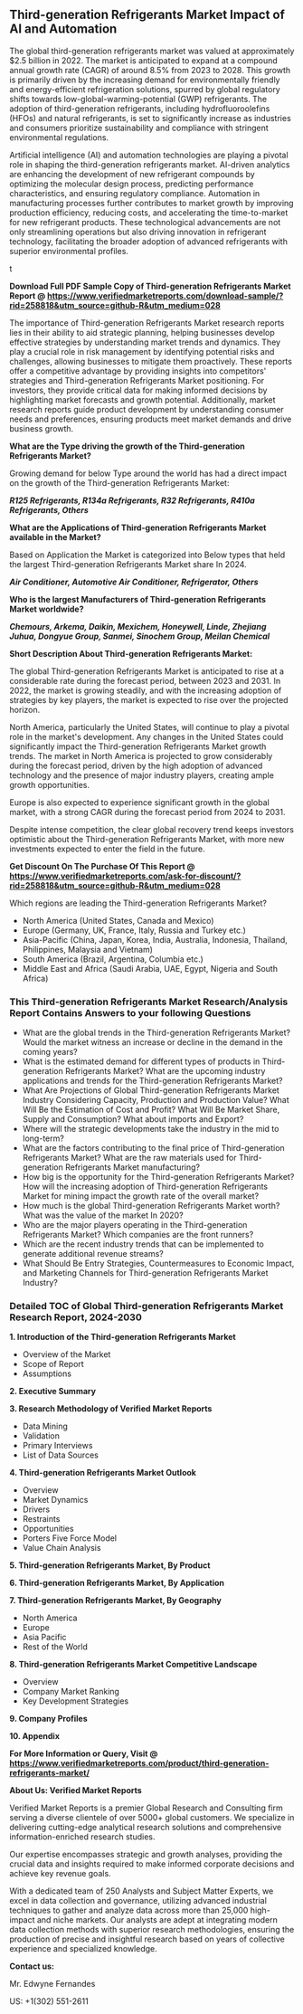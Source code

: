 <h2>Third-generation Refrigerants Market Impact of AI and Automation</h2><p>The global third-generation refrigerants market was valued at approximately $2.5 billion in 2022. The market is anticipated to expand at a compound annual growth rate (CAGR) of around 8.5% from 2023 to 2028. This growth is primarily driven by the increasing demand for environmentally friendly and energy-efficient refrigeration solutions, spurred by global regulatory shifts towards low-global-warming-potential (GWP) refrigerants. The adoption of third-generation refrigerants, including hydrofluoroolefins (HFOs) and natural refrigerants, is set to significantly increase as industries and consumers prioritize sustainability and compliance with stringent environmental regulations.</p><p>Artificial intelligence (AI) and automation technologies are playing a pivotal role in shaping the third-generation refrigerants market. AI-driven analytics are enhancing the development of new refrigerant compounds by optimizing the molecular design process, predicting performance characteristics, and ensuring regulatory compliance. Automation in manufacturing processes further contributes to market growth by improving production efficiency, reducing costs, and accelerating the time-to-market for new refrigerant products. These technological advancements are not only streamlining operations but also driving innovation in refrigerant technology, facilitating the broader adoption of advanced refrigerants with superior environmental profiles.</p>t</p><p id="" class=""><strong>Download Full PDF Sample Copy of Third-generation Refrigerants Market Report @ <a href="https://www.verifiedmarketreports.com/download-sample/?rid=258818&utm_source=github-R&utm_medium=028" target="_blank">https://www.verifiedmarketreports.com/download-sample/?rid=258818&utm_source=github-R&utm_medium=028</a></strong></p><p>The importance of&nbsp;Third-generation Refrigerants Market research reports lies in their ability to aid strategic planning, helping businesses develop effective strategies by understanding market trends and dynamics. They play a crucial role in risk management by identifying potential risks and challenges, allowing businesses to mitigate them proactively. These reports offer a competitive advantage by providing insights into competitors' strategies and Third-generation Refrigerants Market positioning. For investors, they provide critical data for making informed decisions by highlighting market forecasts and growth potential. Additionally, market research reports guide product development by understanding consumer needs and preferences, ensuring products meet market demands and drive business growth.</p><p><strong>What are the&nbsp;Type driving the growth of the Third-generation Refrigerants Market?</strong></p><p id="" class="">Growing demand for below Type around the world has had a direct impact on the growth of the Third-generation Refrigerants Market:</p><em><strong>R125 Refrigerants, R134a Refrigerants, R32 Refrigerants, R410a Refrigerants, Others</strong></em></p><strong>What are the&nbsp;Applications&nbsp;of Third-generation Refrigerants Market available in the Market?</strong></p><p id="" class="">Based on Application the Market is categorized into Below types that held the largest Third-generation Refrigerants Market share In 2024.</p><em><strong>Air Conditioner, Automotive Air Conditioner, Refrigerator, Others</strong></em></p><strong>Who is the largest Manufacturers of Third-generation Refrigerants Market worldwide?</strong></p><p><em><strong>Chemours, Arkema, Daikin, Mexichem, Honeywell, Linde, Zhejiang Juhua, Dongyue Group, Sanmei, Sinochem Group, Meilan Chemical</strong></em></p><p id="" class=""><strong>Short Description About Third-generation Refrigerants Market:</strong></p><p>The global Third-generation Refrigerants Market is anticipated to rise at a considerable rate during the forecast period, between 2023 and 2031. In 2022, the market is growing steadily, and with the increasing adoption of strategies by key players, the market is expected to rise over the projected horizon.</p><p>North America, particularly the United States, will continue to play a pivotal role in the market's development. Any changes in the United States could significantly impact the Third-generation Refrigerants Market growth trends. The market in North America is projected to grow considerably during the forecast period, driven by the high adoption of advanced technology and the presence of major industry players, creating ample growth opportunities.</p><p>Europe is also expected to experience significant growth in the global market, with a strong CAGR during the forecast period from 2024 to 2031.</p><p>Despite intense competition, the clear global recovery trend keeps investors optimistic about the Third-generation Refrigerants Market, with more new investments expected to enter the field in the future.</p><p id="" class=""><strong>Get Discount On The Purchase Of This Report @ <a href="https://www.verifiedmarketreports.com/ask-for-discount/?rid=258818&utm_source=github-R&utm_medium=028" target="_blank">https://www.verifiedmarketreports.com/ask-for-discount/?rid=258818&utm_source=github-R&utm_medium=028</a></strong></p>Which regions are leading the Third-generation Refrigerants Market?</p><ul><li>North America (United States, Canada and Mexico)</li><li>Europe (Germany, UK, France, Italy, Russia and Turkey etc.)</li><li>Asia-Pacific (China, Japan, Korea, India, Australia, Indonesia, Thailand, Philippines, Malaysia and Vietnam)</li><li>South America (Brazil, Argentina, Columbia etc.)</li><li>Middle East and Africa (Saudi Arabia, UAE, Egypt, Nigeria and South Africa)</li></ul><h3 id="" class="">This Third-generation Refrigerants Market Research/Analysis Report Contains Answers to your following Questions</h3><ul><li>What are the global trends in the Third-generation Refrigerants Market? Would the market witness an increase or decline in the demand in the coming years?</li><li>What is the estimated demand for different types of products in Third-generation Refrigerants Market? What are the upcoming industry applications and trends for the Third-generation Refrigerants Market?</li><li>What Are Projections of Global Third-generation Refrigerants Market Industry Considering Capacity, Production and Production Value? What Will Be the Estimation of Cost and Profit? What Will Be Market Share, Supply and Consumption? What about imports and Export?</li><li>Where will the strategic developments take the industry in the mid to long-term?</li><li>What are the factors contributing to the final price of Third-generation Refrigerants Market? What are the raw materials used for Third-generation Refrigerants Market manufacturing?</li><li>How big is the opportunity for the Third-generation Refrigerants Market? How will the increasing adoption of Third-generation Refrigerants Market for mining impact the growth rate of the overall market?</li><li>How much is the global Third-generation Refrigerants Market worth? What was the value of the market In 2020?</li><li>Who are the major players operating in the Third-generation Refrigerants Market? Which companies are the front runners?</li><li>Which are the recent industry trends that can be implemented to generate additional revenue streams?</li><li>What Should Be Entry Strategies, Countermeasures to Economic Impact, and Marketing Channels for Third-generation Refrigerants Market Industry?</li></ul><h3 id="" class="">Detailed TOC of Global Third-generation Refrigerants Market Research Report, 2024-2030</h3><p id="" class=""><strong>1. Introduction of the Third-generation Refrigerants Market</strong></p><ul><li>Overview of the Market</li><li>Scope of Report</li><li>Assumptions</li></ul><p id="" class=""><strong>2. Executive Summary</strong></p><p id="" class=""><strong>3. Research Methodology of Verified Market Reports</strong></p><ul><li>Data Mining</li><li>Validation</li><li>Primary Interviews</li><li>List of Data Sources</li></ul><p id="" class=""><strong>4. Third-generation Refrigerants Market Outlook</strong></p><ul><li>Overview</li><li>Market Dynamics</li><li>Drivers</li><li>Restraints</li><li>Opportunities</li><li>Porters Five Force Model</li><li>Value Chain Analysis</li></ul><p id="" class=""><strong>5. Third-generation Refrigerants Market, By Product</strong></p><p id="" class=""><strong>6. Third-generation Refrigerants Market, By Application</strong></p><p id="" class=""><strong>7. Third-generation Refrigerants Market, By Geography</strong></p><ul><li>North America</li><li>Europe</li><li>Asia Pacific</li><li>Rest of the World</li></ul><p id="" class=""><strong>8. Third-generation Refrigerants Market Competitive Landscape</strong></p><ul><li>Overview</li><li>Company Market Ranking</li><li>Key Development Strategies</li></ul><p id="" class=""><strong>9. Company Profiles</strong></p><p id="" class=""><strong>10. Appendix</strong></p><p id="" class=""><strong>For More Information or Query, Visit @ <a href="https://www.verifiedmarketreports.com/product/third-generation-refrigerants-market/" target="_blank">https://www.verifiedmarketreports.com/product/third-generation-refrigerants-market/</a></strong></p><p id="" class=""><strong>About Us: Verified Market Reports</strong></p><p id="" class="">Verified Market Reports is a premier Global Research and Consulting firm serving a diverse clientele of over 5000+ global customers. We specialize in delivering cutting-edge analytical research solutions and comprehensive information-enriched research studies.</p><p id="" class="">Our expertise encompasses strategic and growth analyses, providing the crucial data and insights required to make informed corporate decisions and achieve key revenue goals.</p><p id="" class="">With a dedicated team of 250 Analysts and Subject Matter Experts, we excel in data collection and governance, utilizing advanced industrial techniques to gather and analyze data across more than 25,000 high-impact and niche markets. Our analysts are adept at integrating modern data collection methods with superior research methodologies, ensuring the production of precise and insightful research based on years of collective experience and specialized knowledge.</p><p id="" class=""><strong>Contact us:</strong></p><p id="" class="">Mr. Edwyne Fernandes</p><p id="" class="">US: +1(302) 551-2611</p>